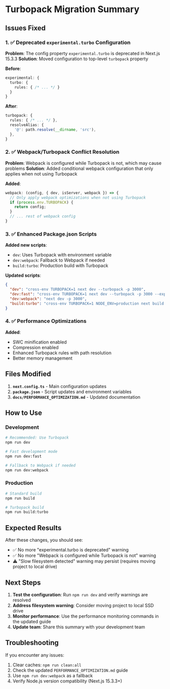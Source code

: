 # Turbopack Migration Summary

## Issues Fixed

### 1. ✅ Deprecated `experimental.turbo` Configuration
**Problem**: The config property `experimental.turbo` is deprecated in Next.js 15.3.3
**Solution**: Moved configuration to top-level `turbopack` property

**Before**:
```typescript
experimental: {
  turbo: {
    rules: { /* ... */ }
  }
}
```

**After**:
```typescript
turbopack: {
  rules: { /* ... */ },
  resolveAlias: {
    '@': path.resolve(__dirname, 'src'),
  },
}
```

### 2. ✅ Webpack/Turbopack Conflict Resolution
**Problem**: Webpack is configured while Turbopack is not, which may cause problems
**Solution**: Added conditional webpack configuration that only applies when not using Turbopack

**Added**:
```typescript
webpack: (config, { dev, isServer, webpack }) => {
  // Only apply webpack optimizations when not using Turbopack
  if (process.env.TURBOPACK) {
    return config;
  }
  // ... rest of webpack config
}
```

### 3. ✅ Enhanced Package.json Scripts
**Added new scripts**:
- `dev`: Uses Turbopack with environment variable
- `dev:webpack`: Fallback to Webpack if needed
- `build:turbo`: Production build with Turbopack

**Updated scripts**:
```json
{
  "dev": "cross-env TURBOPACK=1 next dev --turbopack -p 3000",
  "dev:fast": "cross-env TURBOPACK=1 next dev --turbopack -p 3000 --experimental-build-mode=compile",
  "dev:webpack": "next dev -p 3000",
  "build:turbo": "cross-env TURBOPACK=1 NODE_ENV=production next build --turbopack"
}
```

### 4. ✅ Performance Optimizations
**Added**:
- SWC minification enabled
- Compression enabled
- Enhanced Turbopack rules with path resolution
- Better memory management

## Files Modified

1. **`next.config.ts`** - Main configuration updates
2. **`package.json`** - Script updates and environment variables
3. **`docs/PERFORMANCE_OPTIMIZATION.md`** - Updated documentation

## How to Use

### Development
```bash
# Recommended: Use Turbopack
npm run dev

# Fast development mode
npm run dev:fast

# Fallback to Webpack if needed
npm run dev:webpack
```

### Production
```bash
# Standard build
npm run build

# Turbopack build
npm run build:turbo
```

## Expected Results

After these changes, you should see:
- ✅ No more "experimental.turbo is deprecated" warning
- ✅ No more "Webpack is configured while Turbopack is not" warning
- ⚠️ "Slow filesystem detected" warning may persist (requires moving project to local drive)

## Next Steps

1. **Test the configuration**: Run `npm run dev` and verify warnings are resolved
2. **Address filesystem warning**: Consider moving project to local SSD drive
3. **Monitor performance**: Use the performance monitoring commands in the updated guide
4. **Update team**: Share this summary with your development team

## Troubleshooting

If you encounter any issues:
1. Clear caches: `npm run clean:all`
2. Check the updated `PERFORMANCE_OPTIMIZATION.md` guide
3. Use `npm run dev:webpack` as a fallback
4. Verify Node.js version compatibility (Next.js 15.3.3+)
